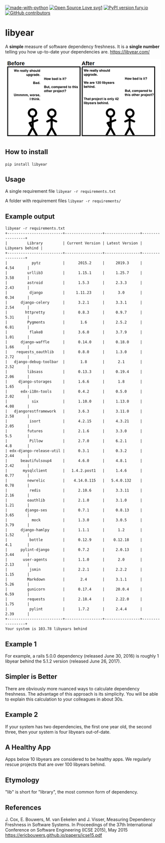 [![made-with-python](https://img.shields.io/badge/Made%20with-Python-1f425f.svg)](https://www.python.org/)
[![Open Source Love svg1](https://badges.frapsoft.com/os/v1/open-source.svg?v=103)](https://github.com/nasirhjafri/libyear/)
[![PyPI version fury.io](https://badge.fury.io/py/libyear.svg)](https://pypi.python.org/pypi/libyear/)
[![GitHub contributors](https://img.shields.io/github/contributors/nasirhjafri/libyear.svg)](https://GitHub.com/nasirhjafri/libyear/graphs/contributors/)


# libyear 

A **simple** measure of software dependency freshness. It is a **single number** telling you how up-to-date your dependencies are.
https://libyear.com/

![Demo Image](./docs/demo.png)

## How to install
`pip install libyear`


## Usage
A single requirement file
`libyear -r requirements.txt`

A folder with requirement files
`libyear -r requirements/`

## Example output
```
libyear -r requirements.txt 
+-------------------------+-----------------+----------------+-----------------+
|         Library         | Current Version | Latest Version | Libyears behind |
+-------------------------+-----------------+----------------+-----------------+
|           pytz          |      2015.2     |     2019.3     |       4.54      |
|         urllib3         |      1.15.1     |     1.25.7     |       3.58      |
|         astroid         |      1.5.3      |     2.3.3      |       2.43      |
|          django         |     1.11.23     |      3.0       |       0.34      |
|      django-celery      |      3.2.1      |     3.3.1      |       2.54      |
|        httpretty        |      0.8.3      |     0.9.7      |       5.31      |
|         Pygments        |       1.6       |     2.5.2      |       6.81      |
|          flake8         |      3.6.0      |     3.7.9      |       1.01      |
|      django-waffle      |      0.14.0     |     0.18.0     |       1.66      |
|    requests_oauthlib    |      0.8.0      |     1.3.0      |       2.72      |
|   django-debug-toolbar  |       1.8       |      2.1       |       2.52      |
|         libsass         |      0.13.3     |     0.19.4     |       2.06      |
|     django-storages     |      1.6.6      |      1.8       |       1.65      |
|      edx-i18n-tools     |      0.4.2      |     0.5.0      |       2.02      |
|           six           |      1.10.0     |     1.13.0     |       4.08      |
|   djangorestframework   |      3.6.3      |     3.11.0     |       2.58      |
|          isort          |      4.2.15     |     4.3.21     |       2.05      |
|         futures         |      2.1.6      |     3.3.0      |       5.5       |
|          Pillow         |      2.7.0      |     6.2.1      |       4.8       |
| edx-django-release-util |      0.3.1      |     0.3.2      |       2.44      |
|      beautifulsoup4     |      4.6.0      |     4.8.1      |       2.42      |
|       mysqlclient       |   1.4.2.post1   |     1.4.6      |       0.77      |
|         newrelic        |    4.14.0.115   |   5.4.0.132    |       0.78      |
|          redis          |      2.10.6     |     3.3.11     |       2.16      |
|         oauthlib        |      2.1.0      |     3.1.0      |       1.21      |
|        django-ses       |      0.7.1      |     0.8.13     |       3.65      |
|           mock          |      1.3.0      |     3.0.5      |       3.79      |
|      django-hamlpy      |      1.1.1      |      1.2       |       1.52      |
|          bottle         |      0.12.9     |    0.12.18     |       4.1       |
|      pylint-django      |      0.7.2      |     2.0.13     |       3.44      |
|       user-agents       |      1.1.0      |      2.0       |       2.13      |
|          jsmin          |      2.2.1      |     2.2.2      |       1.15      |
|         Markdown        |       2.4       |     3.1.1      |       5.26      |
|         gunicorn        |      0.17.4     |     20.0.4     |       6.59      |
|         requests        |      2.18.4     |     2.22.0     |       1.75      |
|          pylint         |      1.7.2      |     2.4.4      |       2.39      |
+-------------------------+-----------------+----------------+-----------------+
Your system is 103.78 libyears behind
```

## Example 1
For example, a rails 5.0.0 dependency (released June 30, 2016) is roughly 1 libyear behind the 5.1.2 version (released June 26, 2017).

## Simpler is Better
There are obviously more nuanced ways to calculate dependency freshness. The advantage of this approach is its simplicity. You will be able to explain this calculation to your colleagues in about 30s.

## Example 2
If your system has two dependencies, the first one year old, the second three, then your system is four libyears out-of-date.

## A Healthy App
Apps below 10 libyears are considered to be healthy apps. We regularly rescue projects that are over 100 libyears behind.

## Etymology
"lib" is short for "library", the most common form of dependency.

## References
J. Cox, E. Bouwers, M. van Eekelen and J. Visser, Measuring Dependency Freshness in Software Systems. In Proceedings of the 37th International Conference on Software Engineering (ICSE 2015), May 2015 https://ericbouwers.github.io/papers/icse15.pdf

